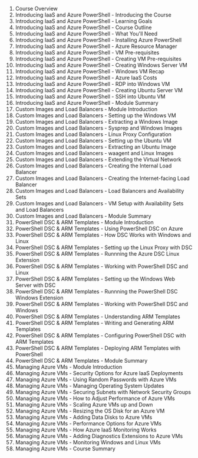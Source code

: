 01. Course Overview
02. Introducing IaaS and Azure PowerShell - Introducing the Course
03. Introducing IaaS and Azure PowerShell - Learning Goals
04. Introducing IaaS and Azure PowerShell - Course Outline
05. Introducing IaaS and Azure PowerShell - What You'll Need
06. Introducing IaaS and Azure PowerShell - Installing Azure PowerShell
07. Introducing IaaS and Azure PowerShell - Azure Resource Manager
08. Introducing IaaS and Azure PowerShell - VM Pre-requisites
09. Introducing IaaS and Azure PowerShell - Creating VM Pre-requisites
10. Introducing IaaS and Azure PowerShell - Creating Windows Server VM
11. Introducing IaaS and Azure PowerShell - Windows VM Recap
12. Introducing IaaS and Azure PowerShell - Azure IaaS Costs
13. Introducing IaaS and Azure PowerShell - RDP into Windows VM
14. Introducing IaaS and Azure PowerShell - Creating Ubuntu Server VM
15. Introducing IaaS and Azure PowerShell - SSH into Ubuntu VM
16. Introducing IaaS and Azure PowerShell - Module Summary
17. Custom Images and Load Balancers - Module Introduction
18. Custom Images and Load Balancers - Setting up the Windows VM
19. Custom Images and Load Balancers - Extracting a Windows Image
20. Custom Images and Load Balancers - Sysprep and Windows Images
21. Custom Images and Load Balancers - Linux Proxy Configuration
22. Custom Images and Load Balancers - Setting up the Ubuntu VM
23. Custom Images and Load Balancers - Extracting an Ubuntu Image
24. Custom Images and Load Balancers - waagent and Linux Images
25. Custom Images and Load Balancers - Extending the Virtual Network
26. Custom Images and Load Balancers - Creating the Internal Load Balancer
27. Custom Images and Load Balancers - Creating the Internet-facing Load Balancer
28. Custom Images and Load Balancers - Load Balancers and Availability Sets
29. Custom Images and Load Balancers - VM Setup with Availability Sets and Load Balancers
30. Custom Images and Load Balancers - Module Summary
31. PowerShell DSC & ARM Templates - Module Introduction
32. PowerShell DSC & ARM Templates - Using PowerShell DSC on Azure
33. PowerShell DSC & ARM Templates - How DSC Works with Windows and Linux
34. PowerShell DSC & ARM Templates - Setting up the Linux Proxy with DSC
35. PowerShell DSC & ARM Templates - Runnning the Azure DSC Linux Extension
36. PowerShell DSC & ARM Templates - Working with PowerShell DSC and Linux
37. PowerShell DSC & ARM Templates - Setting up the Windows Web Server with DSC
38. PowerShell DSC & ARM Templates - Runnning the PowerShell DSC Windows Extension
39. PowerShell DSC & ARM Templates - Working with PowerShell DSC and Windows
40. PowerShell DSC & ARM Templates - Understanding ARM Templates
41. PowerShell DSC & ARM Templates - Writing and Generating ARM Templates
42. PowerShell DSC & ARM Templates - Configuring PowerShell DSC with ARM Templates
43. PowerShell DSC & ARM Templates - Deploying ARM Templates with PowerShell
44. PowerShell DSC & ARM Templates - Module Summary
45. Managing Azure VMs - Module Introduction
46. Managing Azure VMs - Security Options for Azure IaaS Deployments
47. Managing Azure VMs - Using Random Passwords with Azure VMs
48. Managing Azure VMs - Managing Operating System Updates
49. Managing Azure VMs - Securing Subnets with Network Security Groups
50. Managing Azure VMs - How to Adjust Performance of Azure VMs
51. Managing Azure VMs - Scaling Azure VMs up and Down
52. Managing Azure VMs - Resizing the OS Disk for an Azure VM
53. Managing Azure VMs - Adding Data Disks to Azure VMs
54. Managing Azure VMs - Performance Options for Azure VMs
55. Managing Azure VMs - How Azure IaaS Monitoring Works
56. Managing Azure VMs - Adding Diagnostics Extensions to Azure VMs
57. Managing Azure VMs - Monitoring Windows and Linux VMs
58. Managing Azure VMs - Course Summary
